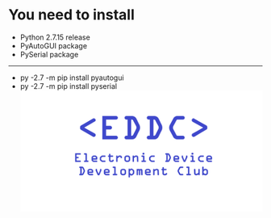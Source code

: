 # You need to install
* Python 2.7.15 release
* PyAutoGUI package
* PySerial package
***
* py -2.7 -m pip install pyautogui
* py -2.7 -m pip install pyserial
![alt text](https://github.com/KlimchukNikita/GamePad_by_EDDC/blob/master/Content/GamePad_by_EDDC.png)
